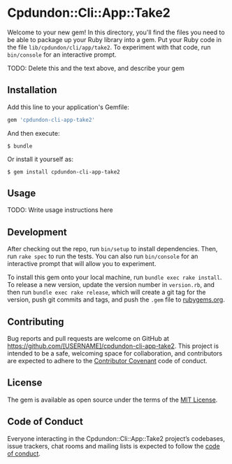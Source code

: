 # Cpdundon::Cli::App::Take2

Welcome to your new gem! In this directory, you'll find the files you need to be able to package up your Ruby library into a gem. Put your Ruby code in the file `lib/cpdundon/cli/app/take2`. To experiment with that code, run `bin/console` for an interactive prompt.

TODO: Delete this and the text above, and describe your gem

## Installation

Add this line to your application's Gemfile:

```ruby
gem 'cpdundon-cli-app-take2'
```

And then execute:

    $ bundle

Or install it yourself as:

    $ gem install cpdundon-cli-app-take2

## Usage

TODO: Write usage instructions here

## Development

After checking out the repo, run `bin/setup` to install dependencies. Then, run `rake spec` to run the tests. You can also run `bin/console` for an interactive prompt that will allow you to experiment.

To install this gem onto your local machine, run `bundle exec rake install`. To release a new version, update the version number in `version.rb`, and then run `bundle exec rake release`, which will create a git tag for the version, push git commits and tags, and push the `.gem` file to [rubygems.org](https://rubygems.org).

## Contributing

Bug reports and pull requests are welcome on GitHub at https://github.com/[USERNAME]/cpdundon-cli-app-take2. This project is intended to be a safe, welcoming space for collaboration, and contributors are expected to adhere to the [Contributor Covenant](http://contributor-covenant.org) code of conduct.

## License

The gem is available as open source under the terms of the [MIT License](http://opensource.org/licenses/MIT).

## Code of Conduct

Everyone interacting in the Cpdundon::Cli::App::Take2 project’s codebases, issue trackers, chat rooms and mailing lists is expected to follow the [code of conduct](https://github.com/[USERNAME]/cpdundon-cli-app-take2/blob/master/CODE_OF_CONDUCT.md).
